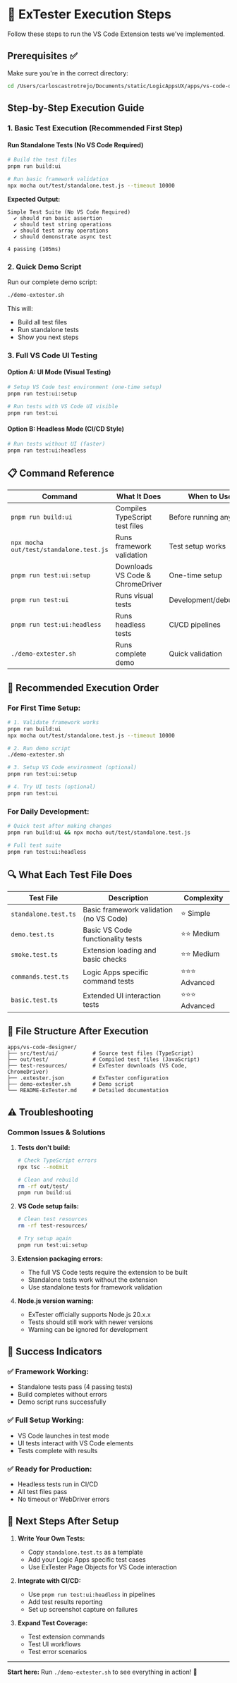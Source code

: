 # 🚀 ExTester Execution Steps

Follow these steps to run the VS Code Extension tests we've implemented.

## Prerequisites ✅

Make sure you're in the correct directory:
```bash
cd /Users/carloscastrotrejo/Documents/static/LogicAppsUX/apps/vs-code-designer
```

## Step-by-Step Execution Guide

### 1. Basic Test Execution (Recommended First Step)

#### Run Standalone Tests (No VS Code Required)
```bash
# Build the test files
pnpm run build:ui

# Run basic framework validation
npx mocha out/test/standalone.test.js --timeout 10000
```

**Expected Output:**
```
Simple Test Suite (No VS Code Required)
  ✔ should run basic assertion
  ✔ should test string operations  
  ✔ should test array operations
  ✔ should demonstrate async test
  
4 passing (105ms)
```

### 2. Quick Demo Script

Run our complete demo script:
```bash
./demo-extester.sh
```

This will:
- Build all test files
- Run standalone tests
- Show you next steps

### 3. Full VS Code UI Testing

#### Option A: UI Mode (Visual Testing)
```bash
# Setup VS Code test environment (one-time setup)
pnpm run test:ui:setup

# Run tests with VS Code UI visible
pnpm run test:ui
```

#### Option B: Headless Mode (CI/CD Style)
```bash
# Run tests without UI (faster)
pnpm run test:ui:headless
```

## 📋 Command Reference

| Command | What It Does | When to Use |
|---------|--------------|-------------|
| `pnpm run build:ui` | Compiles TypeScript test files | Before running any tests |
| `npx mocha out/test/standalone.test.js` | Runs framework validation | Test setup works |
| `pnpm run test:ui:setup` | Downloads VS Code & ChromeDriver | One-time setup |
| `pnpm run test:ui` | Runs visual tests | Development/debugging |
| `pnpm run test:ui:headless` | Runs headless tests | CI/CD pipelines |
| `./demo-extester.sh` | Runs complete demo | Quick validation |

## 🎯 Recommended Execution Order

### For First Time Setup:
```bash
# 1. Validate framework works
pnpm run build:ui
npx mocha out/test/standalone.test.js --timeout 10000

# 2. Run demo script
./demo-extester.sh

# 3. Setup VS Code environment (optional)
pnpm run test:ui:setup

# 4. Try UI tests (optional)
pnpm run test:ui
```

### For Daily Development:
```bash
# Quick test after making changes
pnpm run build:ui && npx mocha out/test/standalone.test.js

# Full test suite
pnpm run test:ui:headless
```

## 🔍 What Each Test File Does

| Test File | Description | Complexity |
|-----------|-------------|------------|
| `standalone.test.ts` | Basic framework validation (no VS Code) | ⭐ Simple |
| `demo.test.ts` | Basic VS Code functionality tests | ⭐⭐ Medium |
| `smoke.test.ts` | Extension loading and basic checks | ⭐⭐ Medium |
| `commands.test.ts` | Logic Apps specific command tests | ⭐⭐⭐ Advanced |
| `basic.test.ts` | Extended UI interaction tests | ⭐⭐⭐ Advanced |

## 📁 File Structure After Execution

```
apps/vs-code-designer/
├── src/test/ui/           # Source test files (TypeScript)
├── out/test/              # Compiled test files (JavaScript)
├── test-resources/        # ExTester downloads (VS Code, ChromeDriver)
├── .extester.json         # ExTester configuration
├── demo-extester.sh       # Demo script
└── README-ExTester.md     # Detailed documentation
```

## ⚠️ Troubleshooting

### Common Issues & Solutions

1. **Tests don't build:**
   ```bash
   # Check TypeScript errors
   npx tsc --noEmit
   
   # Clean and rebuild
   rm -rf out/test/
   pnpm run build:ui
   ```

2. **VS Code setup fails:**
   ```bash
   # Clean test resources
   rm -rf test-resources/
   
   # Try setup again
   pnpm run test:ui:setup
   ```

3. **Extension packaging errors:**
   - The full VS Code tests require the extension to be built
   - Standalone tests work without the extension
   - Use standalone tests for framework validation

4. **Node.js version warning:**
   - ExTester officially supports Node.js 20.x.x
   - Tests should still work with newer versions
   - Warning can be ignored for development

## 🎉 Success Indicators

### ✅ Framework Working:
- Standalone tests pass (4 passing tests)
- Build completes without errors
- Demo script runs successfully

### ✅ Full Setup Working:
- VS Code launches in test mode
- UI tests interact with VS Code elements
- Tests complete with results

### ✅ Ready for Production:
- Headless tests run in CI/CD
- All test files pass
- No timeout or WebDriver errors

## 🚀 Next Steps After Setup

1. **Write Your Own Tests:**
   - Copy `standalone.test.ts` as a template
   - Add your Logic Apps specific test cases
   - Use ExTester Page Objects for VS Code interaction

2. **Integrate with CI/CD:**
   - Use `pnpm run test:ui:headless` in pipelines
   - Add test results reporting
   - Set up screenshot capture on failures

3. **Expand Test Coverage:**
   - Test extension commands
   - Test UI workflows
   - Test error scenarios

---

**Start here:** Run `./demo-extester.sh` to see everything in action! 🎯
